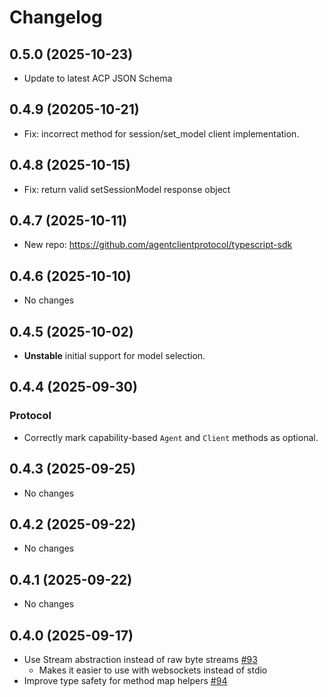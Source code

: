 # Changelog

## 0.5.0 (2025-10-23)

- Update to latest ACP JSON Schema

## 0.4.9 (20205-10-21)

- Fix: incorrect method for session/set_model client implementation.

## 0.4.8 (2025-10-15)

- Fix: return valid setSessionModel response object

## 0.4.7 (2025-10-11)

- New repo: https://github.com/agentclientprotocol/typescript-sdk

## 0.4.6 (2025-10-10)

- No changes

## 0.4.5 (2025-10-02)

- **Unstable** initial support for model selection.

## 0.4.4 (2025-09-30)

### Protocol

- Correctly mark capability-based `Agent` and `Client` methods as optional.

## 0.4.3 (2025-09-25)

- No changes

## 0.4.2 (2025-09-22)

- No changes

## 0.4.1 (2025-09-22)

- No changes

## 0.4.0 (2025-09-17)

- Use Stream abstraction instead of raw byte streams [#93](https://github.com/agentclientprotocol/agent-client-protocol/pull/93)
  - Makes it easier to use with websockets instead of stdio
- Improve type safety for method map helpers [#94](https://github.com/agentclientprotocol/agent-client-protocol/pull/94)
